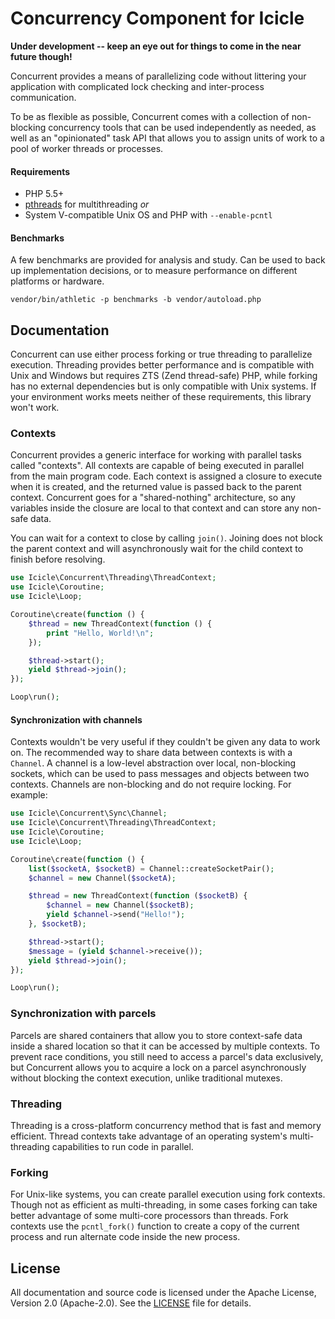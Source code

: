 # Concurrency Component for Icicle
**Under development -- keep an eye out for things to come in the near future though!**

Concurrent provides a means of parallelizing code without littering your application with complicated lock checking and inter-process communication.

To be as flexible as possible, Concurrent comes with a collection of non-blocking concurrency tools that can be used independently as needed, as well as an "opinionated" task API that allows you to assign units of work to a pool of worker threads or processes.

#### Requirements
- PHP 5.5+
- [pthreads](http://pthreads.org) for multithreading *or*
- System V-compatible Unix OS and PHP with `--enable-pcntl`

#### Benchmarks
A few benchmarks are provided for analysis and study. Can be used to back up implementation decisions, or to measure performance on different platforms or hardware.

    vendor/bin/athletic -p benchmarks -b vendor/autoload.php

## Documentation
Concurrent can use either process forking or true threading to parallelize execution. Threading provides better performance and is compatible with Unix and Windows but requires ZTS (Zend thread-safe) PHP, while forking has no external dependencies but is only compatible with Unix systems. If your environment works meets neither of these requirements, this library won't work.

### Contexts
Concurrent provides a generic interface for working with parallel tasks called "contexts". All contexts are capable of being executed in parallel from the main program code. Each context is assigned a closure to execute when it is created, and the returned value is passed back to the parent context. Concurrent goes for a "shared-nothing" architecture, so any variables inside the closure are local to that context and can store any non-safe data.

You can wait for a context to close by calling `join()`. Joining does not block the parent context and will asynchronously wait for the child context to finish before resolving.

```php
use Icicle\Concurrent\Threading\ThreadContext;
use Icicle\Coroutine;
use Icicle\Loop;

Coroutine\create(function () {
    $thread = new ThreadContext(function () {
        print "Hello, World!\n";
    });

    $thread->start();
    yield $thread->join();
});

Loop\run();
```

#### Synchronization with channels
Contexts wouldn't be very useful if they couldn't be given any data to work on. The recommended way to share data between contexts is with a `Channel`. A channel is a low-level abstraction over local, non-blocking sockets, which can be used to pass messages and objects between two contexts. Channels are non-blocking and do not require locking. For example:

```php
use Icicle\Concurrent\Sync\Channel;
use Icicle\Concurrent\Threading\ThreadContext;
use Icicle\Coroutine;
use Icicle\Loop;

Coroutine\create(function () {
    list($socketA, $socketB) = Channel::createSocketPair();
    $channel = new Channel($socketA);

    $thread = new ThreadContext(function ($socketB) {
        $channel = new Channel($socketB);
        yield $channel->send("Hello!");
    }, $socketB);

    $thread->start();
    $message = (yield $channel->receive());
    yield $thread->join();
});

Loop\run();
```

### Synchronization with parcels
Parcels are shared containers that allow you to store context-safe data inside a shared location so that it can be accessed by multiple contexts. To prevent race conditions, you still need to access a parcel's data exclusively, but Concurrent allows you to acquire a lock on a parcel asynchronously without blocking the context execution, unlike traditional mutexes.

### Threading
Threading is a cross-platform concurrency method that is fast and memory efficient. Thread contexts take advantage of an operating system's multi-threading capabilities to run code in parallel.

### Forking
For Unix-like systems, you can create parallel execution using fork contexts. Though not as efficient as multi-threading, in some cases forking can take better advantage of some multi-core processors than threads. Fork contexts use the `pcntl_fork()` function to create a copy of the current process and run alternate code inside the new process.

## License
All documentation and source code is licensed under the Apache License, Version 2.0 (Apache-2.0). See the [LICENSE](LICENSE) file for details.

